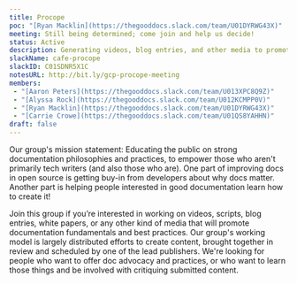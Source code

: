 ```yaml
---
title: Procope
poc: "[Ryan Macklin](https://thegooddocs.slack.com/team/U01DYRWG43X)"
meeting: Still being determined; come join and help us decide!
status: Active
description: Generating videos, blog entries, and other media to promote greater empathy for documentation readers and share best practices for documentation creators.
slackName: cafe-procope
slackID: C01SDNR5X1C
notesURL: http://bit.ly/gcp-procope-meeting
members:
 - "[Aaron Peters](https://thegooddocs.slack.com/team/U013XPC8Q9Z)"
 - "[Alyssa Rock](https://thegooddocs.slack.com/team/U012KCMPP0V)"
 - "[Ryan Macklin](https://thegooddocs.slack.com/team/U01DYRWG43X)"
 - "[Carrie Crowe](https://thegooddocs.slack.com/team/U01QS8YAHHN)"
draft: false
---
```

Our group's mission statement: Educating the public on strong documentation philosophies and practices, to empower those who aren't primarily tech writers (and also those who are). One part of improving docs in open source is getting buy-in from developers about why docs matter. Another part is helping people interested in good documentation learn how to create it!

Join this group if you’re interested in working on videos, scripts, blog entries, white papers, or any other kind of media that will promote documentation fundamentals and best practices.
Our group's working model is largely distributed efforts to create content, brought together in review and scheduled by one of the lead publishers.
We're looking for people who want to offer doc advocacy and practices, or who want to learn those things and be involved with critiquing submitted content.
